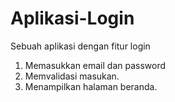 # Aplikasi-Login
Sebuah aplikasi dengan fitur login

1. Memasukkan email dan password
2. Memvalidasi masukan.
3. Menampilkan halaman beranda.
